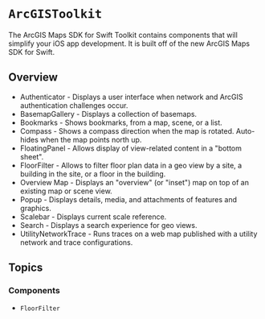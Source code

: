 # ``ArcGISToolkit``

The ArcGIS Maps SDK for Swift Toolkit contains components that will simplify your iOS app development. It is built off of the new ArcGIS Maps SDK for Swift.

## Overview

- Authenticator - Displays a user interface when network and ArcGIS authentication challenges occur.
- BasemapGallery - Displays a collection of basemaps.
- Bookmarks - Shows bookmarks, from a map, scene, or a list.
- Compass - Shows a compass direction when the map is rotated. Auto-hides when the map points north up.
- FloatingPanel - Allows display of view-related content in a "bottom sheet".
- FloorFilter - Allows to filter floor plan data in a geo view by a site, a building in the site, or a floor in the building.
- Overview Map - Displays an "overview" (or "inset") map on top of an existing map or scene view.
- Popup - Displays details, media, and attachments of features and graphics.
- Scalebar - Displays current scale reference.
- Search - Displays a search experience for geo views.
- UtilityNetworkTrace - Runs traces on a web map published with a utility network and trace configurations.
## Topics

### Components

- ``FloorFilter``
